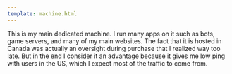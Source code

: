 ```yaml
---
template: machine.html
---
```


This is my main dedicated machine. I run many apps on it such as bots, game
servers, and many of my main websites. The fact that it is hosted in Canada was
actually an oversight during purchase that I realized way too late. But in the
end I consider it an advantage because it gives me low ping with users in the
US, which I expect most of the traffic to come from.
